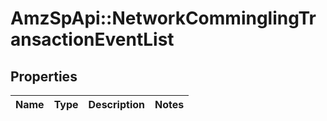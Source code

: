 # AmzSpApi::NetworkComminglingTransactionEventList

## Properties
Name | Type | Description | Notes
------------ | ------------- | ------------- | -------------

